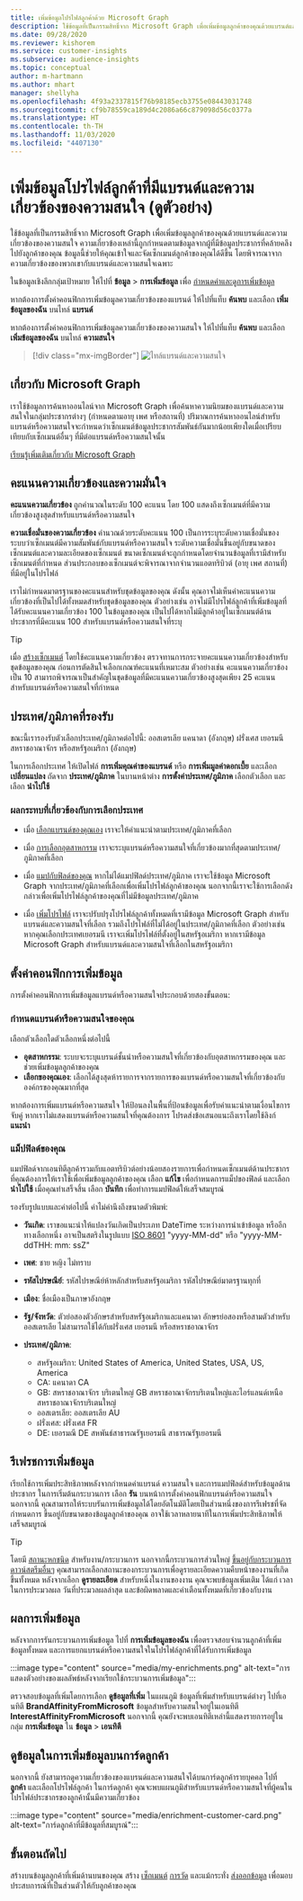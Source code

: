 ```yaml
---
title: เพิ่มข้อมูลโปรไฟล์ลูกค้าด้วย Microsoft Graph
description: ใช้ข้อมูลที่เป็นกรรมสิทธิ์จาก Microsoft Graph เพื่อเพิ่มข้อมูลลูกค้าของคุณด้วยแบรนด์และความเกี่ยวข้องของความสนใจ
ms.date: 09/28/2020
ms.reviewer: kishorem
ms.service: customer-insights
ms.subservice: audience-insights
ms.topic: conceptual
author: m-hartmann
ms.author: mhart
manager: shellyha
ms.openlocfilehash: 4f93a2337815f76b98185ecb3755e08443031748
ms.sourcegitcommit: cf9b78559ca189d4c2086a66c879098d56c0377a
ms.translationtype: HT
ms.contentlocale: th-TH
ms.lasthandoff: 11/03/2020
ms.locfileid: "4407130"
---
```

# <a name="enrich-customer-profiles-with-brand-and-interest-affinities-preview"></a>เพิ่มข้อมูลโปรไฟล์ลูกค้าที่มีแบรนด์และความเกี่ยวข้องของความสนใจ (ดูตัวอย่าง)

ใช้ข้อมูลที่เป็นกรรมสิทธิ์จาก Microsoft Graph เพื่อเพิ่มข้อมูลลูกค้าของคุณด้วยแบรนด์และความเกี่ยวข้องของความสนใจ ความเกี่ยวข้องเหล่านี้ถูกกำหนดตามข้อมูลจากผู้ที่มีข้อมูลประชากรที่คล้ายคลึงไปยังลูกค้าของคุณ ข้อมูลนี้ช่วยให้คุณเข้าใจและจัดเซ็กเมนต์ลูกค้าของคุณได้ดีขึ้น โดยพิจารณาจากความเกี่ยวข้องของพวกเขากับแบรนด์และความสนใจเฉพาะ

ในข้อมูลเชิงลึกกลุ่มเป้าหมาย ให้ไปที่ **ข้อมูล** > **การเพิ่มข้อมูล** เพื่อ [กำหนดค่าและดูการเพิ่มข้อมูล](enrichment-hub.md)

หากต้องการตั้งค่าคอนฟิกการเพิ่มข้อมูลความเกี่ยวข้องของแบรนด์ ให้ไปที่แท็บ **ค้นพบ** และเลือก **เพิ่มข้อมูลของฉัน** บนไทล์ **แบรนด์**

หากต้องการตั้งค่าคอนฟิกการเพิ่มข้อมูลความเกี่ยวข้องของความสนใจ ให้ไปที่แท็บ **ค้นพบ** และเลือก **เพิ่มข้อมูลของฉัน** บนไทล์ **ความสนใจ**

   > [!div class="mx-imgBorder"]
   > ![ไทล์แบรนด์และความสนใจ](media/BrandsInterest-tile-Hub.png "ไทล์แบรนด์และความสนใจ")

## <a name="about-microsoft-graph"></a>เกี่ยวกับ Microsoft Graph

เราใช้ข้อมูลการค้นหาออนไลน์จาก Microsoft Graph เพื่อค้นหาความนิยมของแบรนด์และความสนใจในกลุ่มประชากรต่างๆ (กำหนดตามอายุ เพศ หรือสถานที่) ปริมาณการค้นหาออนไลน์สำหรับแบรนด์หรือความสนใจจะกำหนดว่าเซ็กเมนต์ข้อมูลประชากรสัมพันธ์กันมากน้อยเพียงใดเมื่อเปรียบเทียบกับเซ็กเมนต์อื่นๆ ที่มีต่อแบรนด์หรือความสนใจนั้น

[เรียนรู้เพิ่มเติมเกี่ยวกับ Microsoft Graph](https://docs.microsoft.com/graph/overview)

## <a name="affinity-score-and-confidence"></a>คะแนนความเกี่ยวข้องและความมั่นใจ

**คะแนนความเกี่ยวข้อง** ถูกคำนวณในระดับ 100 คะแนน โดย 100 แสดงถึงเซ็กเมนต์ที่มีความเกี่ยวข้องสูงสุดสำหรับแบรนด์หรือความสนใจ

**ความเชื่อมั่นของความเกี่ยวข้อง** คำนวณด้วยระดับคะแนน 100 เป็นการระบุระดับความเชื่อมั่นของระบบว่าเซ็กเมนต์มีความสัมพันธ์กับแบรนด์หรือความสนใจ ระดับความเชื่อมั่นขึ้นอยู่กับขนาดของเซ็กเมนต์และความละเอียดของเซ็กเมนต์ ขนาดเซ็กเมนต์จะถูกกำหนดโดยจำนวนข้อมูลที่เรามีสำหรับเซ็กเมนต์ที่กำหนด ส่วนประกอบของเซ็กเมนต์จะพิจารณาจากจำนวนแอตทริบิวต์ (อายุ เพศ สถานที่) ที่มีอยู่ในโปรไฟล์

เราไม่กำหนดมาตรฐานของคะแนนสำหรับชุดข้อมูลของคุณ ดังนั้น คุณอาจไม่เห็นค่าคะแนนความเกี่ยวข้องที่เป็นไปได้ทั้งหมดสำหรับชุดข้อมูลของคุณ ตัวอย่างเช่น อาจไม่มีโปรไฟล์ลูกค้าที่เพิ่มข้อมูลที่ได้รับคะแนนความเกี่ยวข้อง 100 ในข้อมูลของคุณ เป็นไปได้หากไม่มีลูกค้าอยู่ในเซ็กเมนต์ด้านประชากรที่มีคะแนน 100 สำหรับแบรนด์หรือความสนใจที่ระบุ

> [!TIP]
> เมื่อ [สร้างเซ็กเมนต์](segments.md) โดยใช้คะแนนความเกี่ยวข้อง ตรวจทานการกระจายคะแนนความเกี่ยวข้องสำหรับชุดข้อมูลของคุณ ก่อนการตัดสินใจเลือกเกณฑ์คะแนนที่เหมาะสม ตัวอย่างเช่น คะแนนความเกี่ยวข้องเป็น 10 สามารถพิจารณาเป็นสำคัญในชุดข้อมูลที่มีคะแนนความเกี่ยวข้องสูงสุดเพียง 25 คะแนนสำหรับแบรนด์หรือความสนใจที่กำหนด

## <a name="supported-countriesregions"></a>ประเทศ/ภูมิภาคที่รองรับ

ขณะนี้เรารองรับตัวเลือกประเทศ/ภูมิภาคต่อไปนี้: ออสเตรเลีย แคนาดา (อังกฤษ) ฝรั่งเศส เยอรมนี สหราชอาณาจักร หรือสหรัฐอเมริกา (อังกฤษ)

ในการเลือกประเทศ ให้เปิดไฟล์ **การเพิ่มคุณค่าของแบรนด์** หรือ **การเพิ่มมูลค่าดอกเบี้ย** และเลือก **เปลี่ยนแปลง** ถัดจาก **ประเทศ/ภูมิภาค** ในบานหน้าต่าง **การตั้งค่าประเทศ/ภูมิภาค** เลือกตัวเลือก และเลือก **นำไปใช้**

### <a name="implications-related-to-country-selection"></a>ผลกระทบที่เกี่ยวข้องกับการเลือกประเทศ

- เมื่อ [เลือกแบรนด์ของคุณเอง](#define-your-brands-or-interests) เราจะให้คำแนะนำตามประเทศ/ภูมิภาคที่เลือก

- เมื่อ [การเลือกอุตสาหกรรม](#define-your-brands-or-interests) เราจะระบุแบรนด์หรือความสนใจที่เกี่ยวข้องมากที่สุดตามประเทศ/ภูมิภาคที่เลือก

- เมื่อ [แมปกับฟิลด์ของคุณ](#map-your-fields) หากไม่ได้แมปฟิลด์ประเทศ/ภูมิภาค เราจะใช้ข้อมูล Microsoft Graph จากประเทศ/ภูมิภาคที่เลือกเพื่อเพิ่มโปรไฟล์ลูกค้าของคุณ นอกจากนี้เราจะใช้การเลือกดังกล่าวเพื่อเพิ่มโปรไฟล์ลูกค้าของคุณที่ไม่มีข้อมูลประเทศ/ภูมิภาค

- เมื่อ [เพิ่มโปรไฟล์](#refresh-enrichment) เราจะปรับปรุงโปรไฟล์ลูกค้าทั้งหมดที่เรามีข้อมูล Microsoft Graph สำหรับแบรนด์และความสนใจที่เลือก รวมถึงโปรไฟล์ที่ไม่ได้อยู่ในประเทศ/ภูมิภาคที่เลือก ตัวอย่างเช่น หากคุณเลือกประเทศเยอรมนี เราจะเพิ่มโปรไฟล์ที่ตั้งอยู่ในสหรัฐอเมริกา หากเรามีข้อมูล Microsoft Graph สำหรับแบรนด์และความสนใจที่เลือกในสหรัฐอเมริกา

## <a name="configure-enrichment"></a>ตั้งค่าคอนฟิกการเพิ่มข้อมูล

การตั้งค่าคอนฟิกการเพิ่มข้อมูลแบรนด์หรือความสนใจประกอบด้วยสองขั้นตอน:

### <a name="define-your-brands-or-interests"></a>กำหนดแบรนด์หรือความสนใจของคุณ

เลือกตัวเลือกใดตัวเลือกหนึ่งต่อไปนี้

- **อุตสาหกรรม**: ระบบจะระบุแบรนด์ชั้นนำหรือความสนใจที่เกี่ยวข้องกับอุตสาหกรรมของคุณ และช่วยเพิ่มข้อมูลลูกค้าของคุณ
- **เลือกของคุณเอง**: เลือกได้สูงสุดห้ารายการจากรายการของแบรนด์หรือความสนใจที่เกี่ยวข้องกับองค์กรของคุณมากที่สุด

หากต้องการเพิ่มแบรนด์หรือความสนใจ ให้ป้อนลงในพื้นที่ป้อนข้อมูลเพื่อรับคำแนะนำตามเงื่อนไขการจับคู่ หากเราไม่แสดงแบรนด์หรือความสนใจที่คุณต้องการ โปรดส่งข้อเสนอแนะถึงเราโดยใช้ลิงก์ **แนะนำ**

### <a name="map-your-fields"></a>แม็ปฟิลด์ของคุณ

แมปฟิลด์จากเอนทิตีลูกค้ารวมกับแอตทริบิวต์อย่างน้อยสองรายการเพื่อกำหนดเซ็กเมนต์ด้านประชากรที่คุณต้องการให้เราใช้เพื่อเพิ่มข้อมูลลูกค้าของคุณ เลือก **แก้ไข** เพื่อกำหนดการแม็ปของฟิลด์ และเลือก **นำไปใช้** เมื่อคุณทำเสร็จสิ้น เลือก **บันทึก** เพื่อทำการแมปฟิลด์ให้เสร็จสมบูรณ์

รองรับรูปแบบและค่าต่อไปนี้ ค่าไม่คำนึงถึงขนาดตัวพิมพ์:

- **วันเกิด**: เราขอแนะนำให้แปลงวันเกิดเป็นประเภท DateTime ระหว่างการนำเข้าข้อมูล หรืออีกทางเลือกหนึ่ง อาจเป็นสตริงในรูปแบบ [ISO 8601](https://www.iso.org/iso-8601-date-and-time-format.html) "yyyy-MM-dd" หรือ "yyyy-MM-ddTHH: mm: ssZ"
- **เพศ**: ชาย หญิง ไม่ทราบ
- **รหัสไปรษณีย์**: รหัสไปรษณีย์ห้าหลักสำหรับสหรัฐอเมริกา รหัสไปรษณีย์มาตรฐานทุกที่
- **เมือง**: ชื่อเมืองเป็นภาษาอังกฤษ
- **รัฐ/จังหวัด**: ตัวย่อสองตัวอักษรสำหรับสหรัฐอเมริกาและแคนาดา อักษรย่อสองหรือสามตัวสำหรับออสเตรเลีย ไม่สามารถใช้ได้กับฝรั่งเศส เยอรมนี หรือสหราชอาณาจักร
- **ประเทศ/ภูมิภาค**:

  - สหรัฐอเมริกา: United States of America, United States, USA, US, America
  - CA: แคนาดา CA
  - GB: สหราชอาณาจักร บริเตนใหญ่ GB สหราชอาณาจักรบริเตนใหญ่และไอร์แลนด์เหนือ สหราชอาณาจักรบริเตนใหญ่
  - ออสเตรเลีย: ออสเตรเลีย AU
  - ฝรั่งเศส: ฝรั่งเศส FR
  - DE: เยอรมณี DE สหพันธ์สาธารณรัฐเยอรมนี สาธารณรัฐเยอรมนี

## <a name="refresh-enrichment"></a>รีเฟรชการเพิ่มข้อมูล

เรียกใช้การเพิ่มประสิทธิภาพหลังจากกำหนดค่าแบรนด์ ความสนใจ และการแมปฟิลด์สำหรับข้อมูลด้านประชากร ในการเริ่มต้นกระบวนการ เลือก **รัน** บนหน้าการตั้งค่าคอนฟิกแบรนด์หรือความสนใจ นอกจากนี้ คุณสามารถให้ระบบรันการเพิ่มข้อมูลได้โดยอัตโนมัติโดยเป็นส่วนหนึ่งของการรีเฟรชที่จัดกำหนดการ
ขึ้นอยู่กับขนาดของข้อมูลลูกค้าของคุณ อาจใช้เวลาหลายนาทีในการเพิ่มประสิทธิภาพให้เสร็จสมบูรณ์

> [!TIP]
> โดยมี [สถานะหกชนิด](system.md#status-types) สำหรับงาน/กระบวนการ นอกจากนี้กระบวนการส่วนใหญ่ [ขึ้นอยู่กับกระบวนการดาวน์สตรีมอื่นๆ](system.md#refresh-policies) คุณสามารถเลือกสถานะของกระบวนการเพื่อดูรายละเอียดความคืบหน้าของงานที่เกิดขึ้นทั้งหมด หลังจากเลือก **ดูรายละเอียด** สำหรับหนึ่งในงานของงาน คุณจะพบข้อมูลเพิ่มเติม ได้แก่ เวลาในการประมวลผล วันที่ประมวลผลล่าสุด และข้อผิดพลาดและคำเตือนทั้งหมดที่เกี่ยวข้องกับงาน

## <a name="enrichment-results"></a>ผลการเพิ่มข้อมูล

หลังจากการรันกระบวนการเพิ่มข้อมูล ไปที่ **การเพิ่มข้อมูลของฉัน** เพื่อตรวจสอบจำนวนลูกค้าที่เพิ่มข้อมูลทั้งหมด และการแยกแบรนด์หรือความสนใจในโปรไฟล์ลูกค้าที่ได้รับการเพิ่มข้อมูล

:::image type="content" source="media/my-enrichments.png" alt-text="การแสดงตัวอย่างของผลลัพธ์หลังจากเรียกใช้กระบวนการเพิ่มข้อมูล":::

ตรวจสอบข้อมูลที่เพิ่มโดยการเลือก **ดูข้อมูลที่เพิ่ม** ในแผนภูมิ ข้อมูลที่เพิ่มสำหรับแบรนด์ต่างๆ ไปที่เอนทิตี **BrandAffinityFromMicrosoft** ข้อมูลสำหรับความสนใจอยู่ในเอนทิตี **InterestAffinityFromMicrosoft** นอกจากนี้ คุณยังจะพบเอนทิตีเหล่านี้แสดงรายการอยู่ในกลุ่ม **การเพิ่มข้อมูล** ใน **ข้อมูล** > **เอนทิตี**

## <a name="see-enrichment-data-on-the-customer-card"></a>ดูข้อมูลในการเพิ่มข้อมูลบนการ์ดลูกค้า

นอกจากนี้ ยังสามารถดูความเกี่ยวข้องของแบรนด์และความสนใจได้บนการ์ดลูกค้ารายบุคคล ไปที่ **ลูกค้า** และเลือกโปรไฟล์ลูกค้า ในการ์ดลูกค้า คุณจะพบแผนภูมิสำหรับแบรนด์หรือความสนใจที่ผู้คนในโปรไฟล์ประชากรของลูกค้านั้นมีความเกี่ยวข้อง

:::image type="content" source="media/enrichment-customer-card.png" alt-text="การ์ดลูกค้าที่มีข้อมูลที่สมบูรณ์":::

## <a name="next-steps"></a>ขั้นตอนถัดไป

สร้างบนข้อมูลลูกค้าที่เพิ่มด้านบนของคุณ สร้าง [เซ็กเมนต์](segments.md) [การวัด](measures.md) และแม้กระทั่ง [ส่งออกข้อมูล](export-destinations.md) เพื่อมอบประสบการณ์ที่เป็นส่วนตัวให้กับลูกค้าของคุณ
